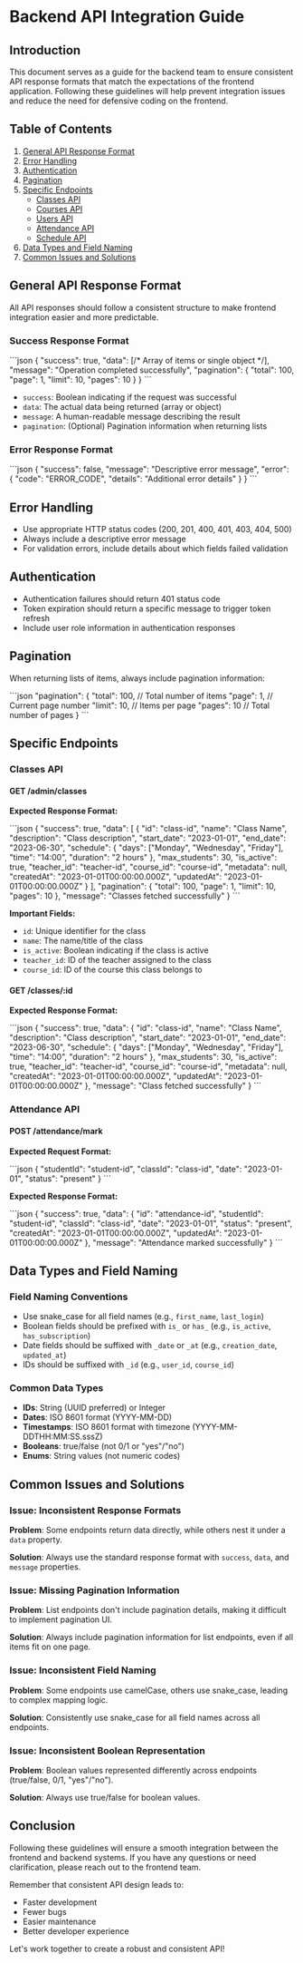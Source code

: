# Backend API Integration Guide

## Introduction

This document serves as a guide for the backend team to ensure consistent API response formats that match the expectations of the frontend application. Following these guidelines will help prevent integration issues and reduce the need for defensive coding on the frontend.

## Table of Contents

1. [General API Response Format](#general-api-response-format)
2. [Error Handling](#error-handling)
3. [Authentication](#authentication)
4. [Pagination](#pagination)
5. [Specific Endpoints](#specific-endpoints)
   - [Classes API](#classes-api)
   - [Courses API](#courses-api)
   - [Users API](#users-api)
   - [Attendance API](#attendance-api)
   - [Schedule API](#schedule-api)
6. [Data Types and Field Naming](#data-types-and-field-naming)
7. [Common Issues and Solutions](#common-issues-and-solutions)

## General API Response Format

All API responses should follow a consistent structure to make frontend integration easier and more predictable.

### Success Response Format

\`\`\`json
{
  "success": true,
  "data": [/* Array of items or single object */],
  "message": "Operation completed successfully",
  "pagination": {
    "total": 100,
    "page": 1,
    "limit": 10,
    "pages": 10
  }
}
\`\`\`

- `success`: Boolean indicating if the request was successful
- `data`: The actual data being returned (array or object)
- `message`: A human-readable message describing the result
- `pagination`: (Optional) Pagination information when returning lists

### Error Response Format

\`\`\`json
{
  "success": false,
  "message": "Descriptive error message",
  "error": {
    "code": "ERROR_CODE",
    "details": "Additional error details"
  }
}
\`\`\`

## Error Handling

- Use appropriate HTTP status codes (200, 201, 400, 401, 403, 404, 500)
- Always include a descriptive error message
- For validation errors, include details about which fields failed validation

## Authentication

- Authentication failures should return 401 status code
- Token expiration should return a specific message to trigger token refresh
- Include user role information in authentication responses

## Pagination

When returning lists of items, always include pagination information:

\`\`\`json
"pagination": {
  "total": 100,    // Total number of items
  "page": 1,       // Current page number
  "limit": 10,     // Items per page
  "pages": 10      // Total number of pages
}
\`\`\`

## Specific Endpoints

### Classes API

#### GET /admin/classes

**Expected Response Format:**

\`\`\`json
{
  "success": true,
  "data": [
    {
      "id": "class-id",
      "name": "Class Name",
      "description": "Class description",
      "start_date": "2023-01-01",
      "end_date": "2023-06-30",
      "schedule": {
        "days": ["Monday", "Wednesday", "Friday"],
        "time": "14:00",
        "duration": "2 hours"
      },
      "max_students": 30,
      "is_active": true,
      "teacher_id": "teacher-id",
      "course_id": "course-id",
      "metadata": null,
      "createdAt": "2023-01-01T00:00:00.000Z",
      "updatedAt": "2023-01-01T00:00:00.000Z"
    }
  ],
  "pagination": {
    "total": 100,
    "page": 1,
    "limit": 10,
    "pages": 10
  },
  "message": "Classes fetched successfully"
}
\`\`\`

**Important Fields:**
- `id`: Unique identifier for the class
- `name`: The name/title of the class
- `is_active`: Boolean indicating if the class is active
- `teacher_id`: ID of the teacher assigned to the class
- `course_id`: ID of the course this class belongs to

#### GET /classes/:id

**Expected Response Format:**

\`\`\`json
{
  "success": true,
  "data": {
    "id": "class-id",
    "name": "Class Name",
    "description": "Class description",
    "start_date": "2023-01-01",
    "end_date": "2023-06-30",
    "schedule": {
      "days": ["Monday", "Wednesday", "Friday"],
      "time": "14:00",
      "duration": "2 hours"
    },
    "max_students": 30,
    "is_active": true,
    "teacher_id": "teacher-id",
    "course_id": "course-id",
    "metadata": null,
    "createdAt": "2023-01-01T00:00:00.000Z",
    "updatedAt": "2023-01-01T00:00:00.000Z"
  },
  "message": "Class fetched successfully"
}
\`\`\`

### Attendance API

#### POST /attendance/mark

**Expected Request Format:**

\`\`\`json
{
  "studentId": "student-id",
  "classId": "class-id",
  "date": "2023-01-01",
  "status": "present"
}
\`\`\`

**Expected Response Format:**

\`\`\`json
{
  "success": true,
  "data": {
    "id": "attendance-id",
    "studentId": "student-id",
    "classId": "class-id",
    "date": "2023-01-01",
    "status": "present",
    "createdAt": "2023-01-01T00:00:00.000Z",
    "updatedAt": "2023-01-01T00:00:00.000Z"
  },
  "message": "Attendance marked successfully"
}
\`\`\`

## Data Types and Field Naming

### Field Naming Conventions

- Use snake_case for all field names (e.g., `first_name`, `last_login`)
- Boolean fields should be prefixed with `is_` or `has_` (e.g., `is_active`, `has_subscription`)
- Date fields should be suffixed with `_date` or `_at` (e.g., `creation_date`, `updated_at`)
- IDs should be suffixed with `_id` (e.g., `user_id`, `course_id`)

### Common Data Types

- **IDs**: String (UUID preferred) or Integer
- **Dates**: ISO 8601 format (YYYY-MM-DD)
- **Timestamps**: ISO 8601 format with timezone (YYYY-MM-DDTHH:MM:SS.sssZ)
- **Booleans**: true/false (not 0/1 or "yes"/"no")
- **Enums**: String values (not numeric codes)

## Common Issues and Solutions

### Issue: Inconsistent Response Formats

**Problem**: Some endpoints return data directly, while others nest it under a `data` property.

**Solution**: Always use the standard response format with `success`, `data`, and `message` properties.

### Issue: Missing Pagination Information

**Problem**: List endpoints don't include pagination details, making it difficult to implement pagination UI.

**Solution**: Always include pagination information for list endpoints, even if all items fit on one page.

### Issue: Inconsistent Field Naming

**Problem**: Some endpoints use camelCase, others use snake_case, leading to complex mapping logic.

**Solution**: Consistently use snake_case for all field names across all endpoints.

### Issue: Inconsistent Boolean Representation

**Problem**: Boolean values represented differently across endpoints (true/false, 0/1, "yes"/"no").

**Solution**: Always use true/false for boolean values.

## Conclusion

Following these guidelines will ensure a smooth integration between the frontend and backend systems. If you have any questions or need clarification, please reach out to the frontend team.

Remember that consistent API design leads to:
- Faster development
- Fewer bugs
- Easier maintenance
- Better developer experience

Let's work together to create a robust and consistent API!
